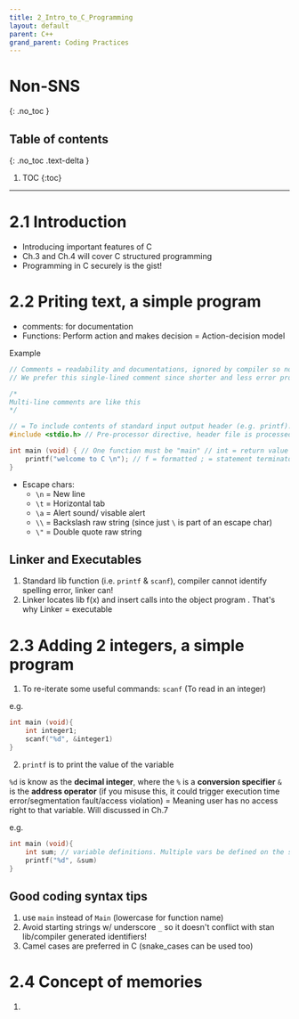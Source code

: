 ```yaml
---
title: 2_Intro_to_C_Programming
layout: default
parent: C++ 
grand_parent: Coding Practices
---
```

# Non-SNS
{: .no_toc }

## Table of contents
{: .no_toc .text-delta }

1. TOC
{:toc}

---
# 2.1 Introduction
- Introducing important features of C
- Ch.3 and Ch.4 will cover C structured programming
- Programming in C securely is the gist!

# 2.2 Priting text, a simple program 

- comments: for documentation
- Functions: Perform action and makes decision = Action-decision model

Example

```C++
// Comments = readability and documentations, ignored by compiler so no outputting machine-language obj code
// We prefer this single-lined comment since shorter and less error prone

/*
Multi-line comments are like this
*/

// = To include contents of standard input output header (e.g. printf). More about this in Ch.5
#include <stdio.h> // Pre-processor directive, header file is processed pre-compiling

int main (void) { // One function must be "main" // int = return value is int // void = no input params
    printf("welcome to C \n"); // f = formatted ; = statement terminator
}
```
- Escape chars:
    - `\n` = New line
    - `\t` = Horizontal tab
    - `\a` = Alert sound/ visable alert
    - `\\` = Backslash raw string (since just `\` is part of an escape char)
    - `\"` = Double quote raw string

## Linker and Executables
1. Standard lib function (i.e. `printf` & `scanf`), compiler cannot identify spelling error, linker can!
2. Linker locates lib f(x) and insert calls into the object program . That's why Linker = executable

# 2.3 Adding 2 integers, a simple program

1. To re-iterate some useful commands: `scanf` (To read in an integer)

e.g. 
```C++
int main (void){
    int integer1;
    scanf("%d", &integer1)
}
```

2. `printf` is to print the value of the variable

`%d` is know as the **decimal integer**, where the `%` is a **conversion specifier**
`&` is the **address operator** (if you misuse this, it could trigger execution time error/segmentation fault/access violation) = Meaning user has no access right to that variable. Will discussed in Ch.7

e.g. 
```C++
int main (void){
    int sum; // variable definitions. Multiple vars be defined on the same line in 1 statement
    printf("%d", &sum)
}
```
## Good coding syntax tips
1. use `main` instead of `Main` (lowercase for function name)
2. Avoid starting strings w/ underscore `_` so it doesn't conflict with stan lib/compiler generated identifiers!
3. Camel cases are preferred in C (snake_cases can be used too)

# 2.4 Concept of memories
1. 